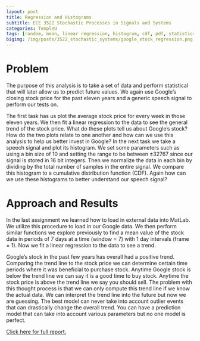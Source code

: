 ```yaml
---
layout: post
title: Regression and Histograms
subtitle: ECE 3522 Stochastic Processes in Signals and Systems
categories: TempleU
tags: [random, mean, linear regression, histogram, cdf, pdf, statistics, speech, software, matlab, programming]
bigimg: /img/posts/3522_stochastic_systems/google_stock_regression.png
---
```


# Problem
The purpose of this analysis is to take a set of data and perform
statistical that will later allow us to predict future values. We again use
Google’s closing stock price for the past eleven years and a generic speech
signal to perform our tests on.

The first task has us plot the average stock price for every week in those
eleven years. We then fit a linear regression to the data to see the
general trend of the stock price. What do these plots tell us about
Google’s stock? How do the two plots relate to one another and how can we
use this analysis to help us better invest in Google? In the next task we
take a speech signal and plot its histogram. We set some parameters such
as using a bin size of 10 and setting the range to be between ±32767
since our signal is stored in 16 bit integers. Then we normalize the data
in each bin by dividing by the total number of samples in the entire
signal. We compare this histogram to a cumulative distribution function
(CDF). Again how can we use these histograms to better understand our
speech signal?

# Approach and Results
In the last assignment we learned how to load in external data into MatLab.
We utilize this procedure to load in our Google data. We then perform
similar functions we explore previously to find a mean value of the stock
data in periods of 7 days at a time (window = 7) with 1 day intervals
(frame = 1). Now we fit a linear regression to the data to see a trend.

Google’s stock in the past few years has overall had a positive trend.
Comparing the trend line to the stock price we can determine certain time
periods where it was beneficial to purchase stock. Anytime Google stock is 
below the trend line we can say it is a good time to buy stock. Anytime the
stock price is above the trend line we say you should sell. The problem
with this thought process is that we can only compute this trend line if
we know the actual data. We can interpret the trend line into the future
but now we are guessing. The best model can never take into account outlier
events that can drastically change the overall trend. You can have a
prediction model that can take into account various parameters but no one
model is perfect.


[Click here for full report.](
http://files.tdevin.com/blog/20150126_trejo_devin_ca2.pdf)
